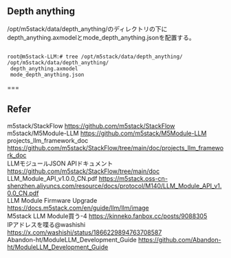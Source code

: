 ## Depth anything 

 /opt/m5stack/data/depth_anything/のディレクトリの下に depth_anything.axmodelとmode_depth_anything.jsonを配置する。

 
```

root@m5stack-LLM:# tree /opt/m5stack/data/depth_anything/
/opt/m5stack/data/depth_anything/
 depth_anything.axmodel
 mode_depth_anything.json
````




===

## Refer
m5stack/StackFlow https://github.com/m5stack/StackFlow  
m5stack/M5Module-LLM https://github.com/m5stack/M5Module-LLM  
projects_llm_framework_doc https://github.com/m5stack/StackFlow/tree/main/doc/projects_llm_framework_doc  
LLMモジュールJSON APIドキュメント https://github.com/m5stack/StackFlow/tree/main/doc  
LLM_Module_API_v1.0.0_CN.pdf https://m5stack.oss-cn-shenzhen.aliyuncs.com/resource/docs/protocol/M140/LLM_Module_API_v1.0.0_CN.pdf  
LLM Module Firmware Upgrade https://docs.m5stack.com/en/guide/llm/llm/image  
M5stack LLM Module買う-4  https://kinneko.fanbox.cc/posts/9088305  
IPアドレスを喋る@washishi https://x.com/washishi/status/1866229894763708587  
Abandon-ht/ModuleLLM_Development_Guide https://github.com/Abandon-ht/ModuleLLM_Development_Guide  




